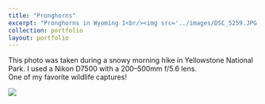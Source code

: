 ```yaml
---
title: "Pronghorns"
excerpt: "Pronghorns in Wyoming 1<br/><img src='../images/DSC_5259.JPG'>"
collection: portfolio
layout: portfolio
---
```


This photo was taken during a snowy morning hike in Yellowstone National Park. I used a Nikon D7500 with a 200–500mm f/5.6 lens.  
One of my favorite wildlife captures!

<img src='{{ site.baseurl }}/images/DSC_5259.JPG'>
